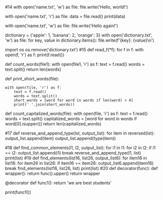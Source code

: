 #14
with open('name.txt', 'w') as file:
    file.write('Hello, world!')

with open('name.txt', 'r') as file:
    data = file.read()
    print(data)

with open('name.txt', 'w') as file:
    file.write('Hello again!')

dictionary = {'apple': 1, 'banana': 2, 'orange': 3}
with open('dictionary.txt', 'w') as file:
    for key, value in dictionary.items():
        file.write(f'{key}: {value}\n')

import os
os.remove('dictionary.txt')
#15
def read_f(*f):
    for f in f:
        with open(f, 'r') as f:
            print(f.read())

def count_words(file1):
    with open(file1, 'r') as f:
        text = f.read()
        words = text.split()
        return len(words)

def print_short_words(file):

    with open(file, 'r') as f:
        text = f.read()
        words = text.split()
        short_words = [word for word in words if len(word) < 4]
        print(' '.join(short_words))

def count_capitalized_words(file):
    with open(file, 'r') as f:
        text = f.read()
        words = text.split()
        capitalized_words = [word for word in words if word[0].isupper()]
        return len(capitalized_words)

#17
def reverse_and_append_type(lst, output_list):
    for item in reversed(lst):
        output_list.append(item)
        output_list.append(type(item))

#18
def find_common_elements(l1, l2, output_list):
    for i1 in l1:
        for i2 in l2:
            if i1 == i2:
                output_list.append(i1)
                break
    reverse_and_append_type(l1, list)
    print(list)
#19
def find_elements(list16, list26, output_list6):
    for item16 in list16:
        for item26 in list26:
            if item16 == item26:
                output_list6.append(item16)
                break
    find_elements(list16, list26, list)
    print(list)
#20
def decorator(func):
    def wrapper():
        return func().upper()
    return wrapper

@decorator
def func1():
    return 'we are best students'

print(func1())
